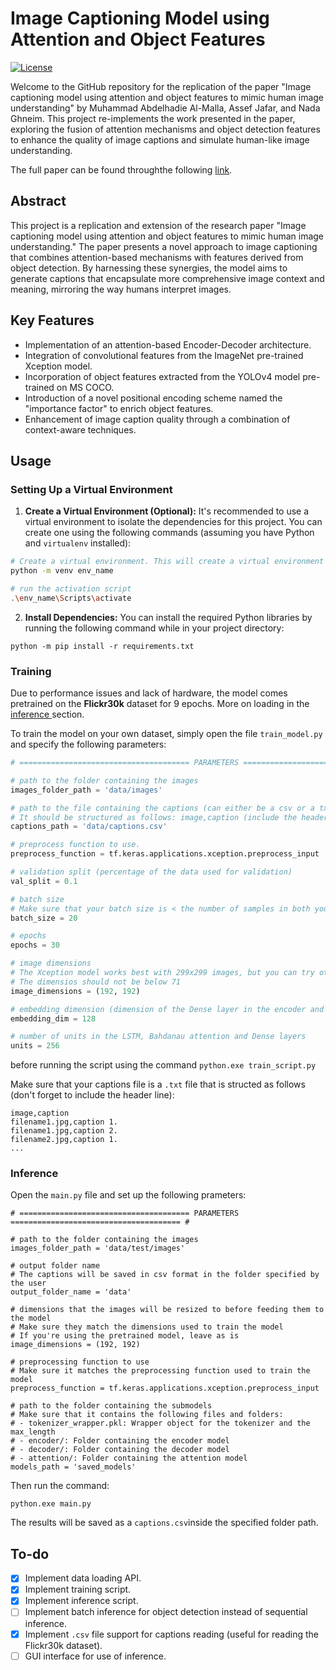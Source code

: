 # Image Captioning Model using Attention and Object Features

[![License](https://img.shields.io/badge/license-MIT-blue.svg)](https://opensource.org/licenses/MIT)

Welcome to the GitHub repository for the replication of the paper "Image captioning model using attention and object features to mimic human image understanding" by Muhammad Abdelhadie Al-Malla, Assef Jafar, and Nada Ghneim. This project re-implements the work presented in the paper, exploring the fusion of attention mechanisms and object detection features to enhance the quality of image captions and simulate human-like image understanding.

The full paper can be found throughthe following [link](https://journalofbigdata.springeropen.com/articles/10.1186/s40537-022-00571-w).

## Abstract

This project is a replication and extension of the research paper "Image captioning model using attention and object features to mimic human image understanding." The paper presents a novel approach to image captioning that combines attention-based mechanisms with features derived from object detection. By harnessing these synergies, the model aims to generate captions that encapsulate more comprehensive image context and meaning, mirroring the way humans interpret images.

## Key Features

- Implementation of an attention-based Encoder-Decoder architecture.
- Integration of convolutional features from the ImageNet pre-trained Xception model.
- Incorporation of object features extracted from the YOLOv4 model pre-trained on MS COCO.
- Introduction of a novel positional encoding scheme named the "importance factor" to enrich object features.
- Enhancement of image caption quality through a combination of context-aware techniques.

## Usage

### Setting Up a Virtual Environment

1. **Create a Virtual Environment (Optional):** It's recommended to use a virtual environment to isolate the dependencies for this project. You can create one using the following commands (assuming you have Python and `virtualenv` installed):

```bash
# Create a virtual environment. This will create a virtual environment in the working directory
python -m venv env_name

# run the activation script
.\env_name\Scripts\activate
```

2. **Install Dependencies:** You can install the required Python libraries by running the following command while in your project directory:

```
python -m pip install -r requirements.txt
```

### Training

Due to performance issues and lack of hardware, the model comes pretrained on the **Flickr30k** dataset for 9 epochs. More on loading in the [inference ](#inference)section.

To train the model on your own dataset, simply open the file `train_model.py` and specify the following parameters:

```python
# ====================================== PARAMETERS ====================================== #

# path to the folder containing the images
images_folder_path = 'data/images'

# path to the file containing the captions (can either be a csv or a txt file)
# It should be structured as follows: image,caption (include the header)
captions_path = 'data/captions.csv'

# preprocess function to use.
preprocess_function = tf.keras.applications.xception.preprocess_input

# validation split (percentage of the data used for validation)
val_split = 0.1

# batch size
# Make sure that your batch size is < the number of samples in both your training and validation datasets for the generators to work properly
batch_size = 20

# epochs
epochs = 30

# image dimensions
# The Xception model works best with 299x299 images, but you can try other sizes as well if you're having memory issues.
# The dimensios should not be below 71
image_dimensions = (192, 192)

# embedding dimension (dimension of the Dense layer in the encoder and the Embedding layer in the decoder)
embedding_dim = 128

# number of units in the LSTM, Bahdanau attention and Dense layers
units = 256
```

before running the script using the command `python.exe train_script.py`

Make sure that your captions file is a `.txt` file that is structed as follows (don't forget to include the header line):

```plaintext
image,caption
filename1.jpg,caption 1.
filename1.jpg,caption 2.
filename2.jpg,caption 1.
...
```

### Inference

Open the `main.py` file and set up the following prameters:

```
# ====================================== PARAMETERS ====================================== #

# path to the folder containing the images
images_folder_path = 'data/test/images'

# output folder name
# The captions will be saved in csv format in the folder specified by the user
output_folder_name = 'data'

# dimensions that the images will be resized to before feeding them to the model
# Make sure they match the dimensions used to train the model
# If you're using the pretrained model, leave as is
image_dimensions = (192, 192)

# preprocessing function to use
# Make sure it matches the preprocessing function used to train the model
preprocess_function = tf.keras.applications.xception.preprocess_input

# path to the folder containing the submodels
# Make sure that it contains the following files and folders:
# - tokenizer_wrapper.pkl: Wrapper object for the tokenizer and the max_length
# - encoder/: Folder containing the encoder model
# - decoder/: Folder containing the decoder model
# - attention/: Folder containing the attention model
models_path = 'saved_models'
```

Then run the command:

```
python.exe main.py
```

The results will be saved as a `captions.csv`inside the specified folder path.

## To-do

- [x] Implement data loading API.
- [x] Implement training script.
- [x] Implement inference script.
- [ ] Implement batch inference for object detection instead of sequential inference.
- [x] Implement `.csv` file support for captions reading (useful for reading the Flickr30k dataset).
- [ ] GUI interface for use of inference.

